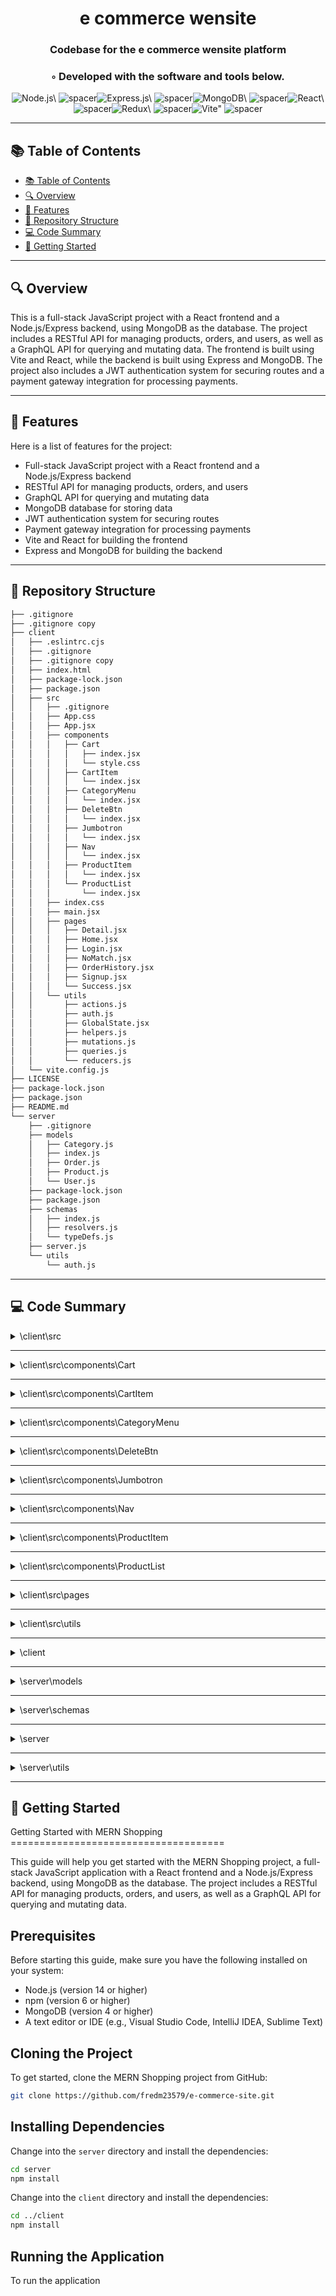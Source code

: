 
  <div align="center">
  <h1 align="center">e commerce wensite</h1>
  <h3>Codebase for the e commerce wensite platform</h3>
  <h3>◦ Developed with the software and tools below.</h3>
  <p align="center"><img src="https://img.shields.io/badge/-Node.js-004E89?logo=Node.js&style=for-the-badge" alt='Node.js\' />
<img src="https://via.placeholder.com/1/0000/00000000" alt="spacer" /><img src="https://img.shields.io/badge/-Express.js-004E89?logo=Express.js&style=for-the-badge" alt='Express.js\' />
<img src="https://via.placeholder.com/1/0000/00000000" alt="spacer" /><img src="https://img.shields.io/badge/-MongoDB-004E89?logo=MongoDB&style=for-the-badge" alt='MongoDB\' />
<img src="https://via.placeholder.com/1/0000/00000000" alt="spacer" /><img src="https://img.shields.io/badge/-React-004E89?logo=React&style=for-the-badge" alt='React\' />
<img src="https://via.placeholder.com/1/0000/00000000" alt="spacer" /><img src="https://img.shields.io/badge/-Redux-004E89?logo=Redux&style=for-the-badge" alt='Redux\' />
<img src="https://via.placeholder.com/1/0000/00000000" alt="spacer" /><img src="https://img.shields.io/badge/-Vite-004E89?logo=Vite&style=for-the-badge" alt='Vite"' />
<img src="https://via.placeholder.com/1/0000/00000000" alt="spacer" />
  </p>
  </div>
  
  ---
  ## 📚 Table of Contents
  - [📚 Table of Contents](#-table-of-contents)
  - [🔍 Overview](#-overview)
  - [🌟 Features](#-features)
  - [📁 Repository Structure](#-repository-structure)
  - [💻 Code Summary](#-code-summary)
  - [🚀 Getting Started](#-getting-started)
  
  ---
  
  
  ## 🔍 Overview

 This is a full-stack JavaScript project with a React frontend and a Node.js/Express backend, using MongoDB as the database. The project includes a RESTful API for managing products, orders, and users, as well as a GraphQL API for querying and mutating data. The frontend is built using Vite and React, while the backend is built using Express and MongoDB. The project also includes a JWT authentication system for securing routes and a payment gateway integration for processing payments.

---

## 🌟 Features

 Here is a list of features for the project:<br>
* Full-stack JavaScript project with a React frontend and a Node.js/Express backend
* RESTful API for managing products, orders, and users
* GraphQL API for querying and mutating data
* MongoDB database for storing data
* JWT authentication system for securing routes
* Payment gateway integration for processing payments
* Vite and React for building the frontend
* Express and MongoDB for building the backend

---

## 📁 Repository Structure

```sh
├── .gitignore
├── .gitignore copy
├── client
│   ├── .eslintrc.cjs
│   ├── .gitignore
│   ├── .gitignore copy
│   ├── index.html
│   ├── package-lock.json
│   ├── package.json
│   ├── src
│   │   ├── .gitignore
│   │   ├── App.css
│   │   ├── App.jsx
│   │   ├── components
│   │   │   ├── Cart
│   │   │   │   ├── index.jsx
│   │   │   │   └── style.css
│   │   │   ├── CartItem
│   │   │   │   └── index.jsx
│   │   │   ├── CategoryMenu
│   │   │   │   └── index.jsx
│   │   │   ├── DeleteBtn
│   │   │   │   └── index.jsx
│   │   │   ├── Jumbotron
│   │   │   │   └── index.jsx
│   │   │   ├── Nav
│   │   │   │   └── index.jsx
│   │   │   ├── ProductItem
│   │   │   │   └── index.jsx
│   │   │   └── ProductList
│   │   │       └── index.jsx
│   │   ├── index.css
│   │   ├── main.jsx
│   │   ├── pages
│   │   │   ├── Detail.jsx
│   │   │   ├── Home.jsx
│   │   │   ├── Login.jsx
│   │   │   ├── NoMatch.jsx
│   │   │   ├── OrderHistory.jsx
│   │   │   ├── Signup.jsx
│   │   │   └── Success.jsx
│   │   └── utils
│   │       ├── actions.js
│   │       ├── auth.js
│   │       ├── GlobalState.jsx
│   │       ├── helpers.js
│   │       ├── mutations.js
│   │       ├── queries.js
│   │       └── reducers.js
│   └── vite.config.js
├── LICENSE
├── package-lock.json
├── package.json
├── README.md
└── server
    ├── .gitignore
    ├── models
    │   ├── Category.js
    │   ├── index.js
    │   ├── Order.js
    │   ├── Product.js
    │   └── User.js
    ├── package-lock.json
    ├── package.json
    ├── schemas
    │   ├── index.js
    │   ├── resolvers.js
    │   └── typeDefs.js
    ├── server.js
    └── utils
        └── auth.js

```

---

## 💻 Code Summary

<details><summary>\client\src</summary>

| File | Summary |
| ---- | ------- |
| App.jsx |  The code defines an Apollo Client for a React application, which sets up a GraphQL client with authentication and caching capabilities. |
| main.jsx |  The code creates a React Router browser router and renders it to the root element with the ID root allowing for navigation between different pages in the application. |

</details>

---

<details><summary>\client\src\components\Cart</summary>

| File | Summary |
| ---- | ------- |
| index.jsx |  The code defines a React component called `Cart` that displays a shopping cart and allows users to check out. It uses the Apollo Client library to make queries to the backend, and the Stripe library to handle payments. The component also uses the `useStoreContext` hook to manage global state and the `useLazyQuery` hook to fetch data from the backend. |

</details>

---

<details><summary>\client\src\components\CartItem</summary>

| File | Summary |
| ---- | ------- |
| index.jsx |  The CartItem component renders a single item in the shopping cart, allowing the user to update the quantity or remove the item from the cart. |

</details>

---

<details><summary>\client\src\components\CategoryMenu</summary>

| File | Summary |
| ---- | ------- |
| index.jsx |  The code defines a React component called CategoryMenu that displays a list of categories and allows the user to select one. It uses the Apollo Client library to fetch data from a GraphQL API, and it also uses the IDB library to store data in IndexedDB for offline access. |

</details>

---

<details><summary>\client\src\components\DeleteBtn</summary>

| File | Summary |
| ---- | ------- |
| index.jsx |  The DeleteBtn component is a custom button element that spreads all passed props onto the element and adds a role of button and a tabIndex of 0 for accessibility. |

</details>

---

<details><summary>\client\src\components\Jumbotron</summary>

| File | Summary |
| ---- | ------- |
| index.jsx |  The Jumbotron function returns a React component that displays its children centered in a 560px high container with a padding of 120px at the top. |

</details>

---

<details><summary>\client\src\components\Nav</summary>

| File | Summary |
| ---- | ------- |
| index.jsx |  The code defines a functional component called `Nav` that renders a header with a logo and navigation links. If the user is logged in, it shows a link to the order history and a logout button. If the user is not logged in, it shows links to signup and login. |

</details>

---

<details><summary>\client\src\components\ProductItem</summary>

| File | Summary |
| ---- | ------- |
| index.jsx |  The ProductItem component is a React functional component that displays an individual product item, including its image, name, price, and quantity in stock. It also includes a button to add the product to the cart, which dispatches an action to update the cart state and adds the product to the IDB (IndexedDB) database. |

</details>

---

<details><summary>\client\src\components\ProductList</summary>

| File | Summary |
| ---- | ------- |
| index.jsx |  The code defines a React component called `ProductList` that retrieves products from a GraphQL API and displays them in a list. It also includes a filter function to display only products in the current category. |

</details>

---

<details><summary>\client\src\pages</summary>

| File | Summary |
| ---- | ------- |
| Detail.jsx |  The code defines a React component called `Detail` that retrieves product data from an API or the IndexedDB cache, displays the product details and allows the user to add or remove the product from the cart. |
| Home.jsx |  The code defines a React component called `Home` that renders a container with a `CategoryMenu`, `ProductList`, and `Cart` components. |
| Login.jsx |  The code defines a login form component for a React application, using the Apollo Client library to handle GraphQL mutations and the Auth library to manage authentication tokens. |
| NoMatch.jsx |  The code defines a React component called NoMatch that renders a 404 page not found message using the Jumbotron component. |
| OrderHistory.jsx |  The code defines a React component called OrderHistory that displays the order history for a user, fetched from a GraphQL API using Apollo Client's useQuery hook. |
| Signup.jsx |  The code defines a Signup component for a React application that allows users to create an account by providing their email, password, first name, and last name. The component uses the useState hook to manage the form state and the useMutation hook from Apollo Client to execute a GraphQL mutation when the form is submitted. The mutation adds the user to the database and returns a token, which is then used to log the user in. |
| Success.jsx |  The code defines a React component called Success, which uses the useMutation hook from Apollo Client to add an order to the database and then deletes the items from the cart after 3 seconds. |

</details>

---

<details><summary>\client\src\utils</summary>

| File | Summary |
| ---- | ------- |
| actions.js |  The code defines a set of constants for managing a shopping cart and its products, including actions such as adding, removing, and updating items, as well as toggling the cart visibility. |
| auth.js |  The code defines a class called AuthService that provides methods for managing authentication tokens and checking if the user is logged in. |
| GlobalState.jsx |  The code defines a React context for managing global state, including products, cart, and categories, using the `createContext` and `useReducer` hooks from React. It also exports a `StoreProvider` component that provides the context value to its children, and a `useStoreContext` hook that allows components to access the context. |
| helpers.js |  The code defines two functions: `pluralize` and `idbPromise`. `pluralize` takes a string and a number, and returns the string with an s added to the end if the number is not 1. `idbPromise` is a wrapper function for IndexedDB transactions, allowing for easy access to the database. |
| mutations.js |  The code defines GraphQL mutations for logging in, adding an order, and adding a user. |
| queries.js |  The code defines GraphQL queries for retrieving products, categories, and user information from a database. |
| reducers.js |  The code defines a reducer function that handles actions related to updating products, adding and removing items from the cart, updating the cart quantity, and toggling the cart open/closed. |

</details>

---

<details><summary>\client</summary>

| File | Summary |
| ---- | ------- |
| vite.config.js |  The code defines a Vite configuration file that sets up a development server with a React plugin, proxying requests to a GraphQL API at port 3001, and enables testing with the happy-dom environment. |

</details>

---

<details><summary>\server\models</summary>

| File | Summary |
| ---- | ------- |
| Category.js |  The code defines a Mongoose model for a Category schema with a single string field ame |
| index.js |  The code exports four models (User, Product, Category, Order) from the current module. |
| Order.js |  The code defines a MongoDB schema for an Order model, with properties for a purchase date and an array of product references. |
| Product.js |  The code defines a product schema for a MongoDB database, with fields for name, description, image, price, quantity, and category, using the Mongoose library. |
| User.js |  The code defines a User model in MongoDB using Mongoose, with fields for first name, last name, email, and password. It also includes pre-save middleware to hash the password and a method to compare incoming passwords with the hashed password. |

</details>

---

<details><summary>\server\schemas</summary>

| File | Summary |
| ---- | ------- |
| index.js |  The code exports the `typeDefs` and `resolvers` objects from the `./typeDefs` and `./resolvers` files, respectively, as part of a GraphQL schema. |
| resolvers.js |  The code defines a set of GraphQL resolvers for a e-commerce application, with the primary function of handling user authentication and retrieving data from a MongoDB database. |
| typeDefs.js |  The code defines a GraphQL schema with types for categories, products, orders, users, and checkout sessions, as well as input types for creating and updating products and orders. |

</details>

---

<details><summary>\server</summary>

| File | Summary |
| ---- | ------- |
| server.js |  The code sets up an Apollo Server with a GraphQL schema, and starts an Express server to serve the app's frontend. |

</details>

---

<details><summary>\server\utils</summary>

| File | Summary |
| ---- | ------- |
| auth.js |  The code defines a module that exports an authentication middleware function, an error object for handling authentication failures, and a signToken function for generating JWT tokens. |

</details>

---

## 🚀 Getting Started

 Getting Started with MERN Shopping<br>=====================================

This guide will help you get started with the MERN Shopping project, a full-stack JavaScript application with a React frontend and a Node.js/Express backend, using MongoDB as the database. The project includes a RESTful API for managing products, orders, and users, as well as a GraphQL API for querying and mutating data.

Prerequisites
-------------

Before starting this guide, make sure you have the following installed on your system:

* Node.js (version 14 or higher)
* npm (version 6 or higher)
* MongoDB (version 4 or higher)
* A text editor or IDE (e.g., Visual Studio Code, IntelliJ IDEA, Sublime Text)

Cloning the Project
--------------------

To get started, clone the MERN Shopping project from GitHub:
```bash
git clone https://github.com/fredm23579/e-commerce-site.git
```
Installing Dependencies
-----------------------

Change into the `server` directory and install the dependencies:
```bash
cd server
npm install
```
Change into the `client` directory and install the dependencies:
```bash
cd ../client
npm install
```
Running the Application
------------------------

To run the application


